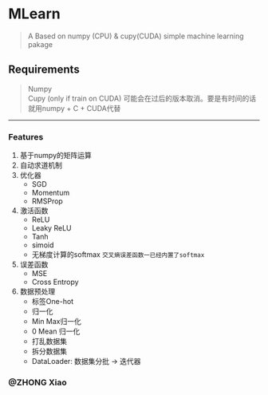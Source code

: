 # MLearn
> A Based on numpy (CPU) & cupy(CUDA) simple machine learning pakage

## Requirements
> Numpy  
> Cupy (only if train on CUDA) 可能会在过后的版本取消。要是有时间的话就用numpy + C + CUDA代替
----
### Features
1. 基于numpy的矩阵运算
2. 自动求道机制
3. 优化器
    - SGD
    - Momentum
    - RMSProp
4. 激活函数
    - ReLU
    - Leaky ReLU
    - Tanh
    - simoid
    - 无梯度计算的softmax `交叉熵误差函数一已经内置了softmax`
5. 误差函数
    - MSE
    - Cross Entropy
6. 数据预处理
    - 标签One-hot
    - 归一化
    - Min Max归一化
    - 0 Mean 归一化
    - 打乱数据集
    - 拆分数据集
    - DataLoader: 数据集分批 -> 迭代器
  
### @ZHONG Xiao
